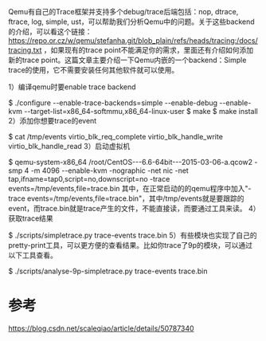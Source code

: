 
Qemu有自己的Trace框架并支持多个debug/trace后端包括：nop, dtrace, ftrace, log, simple, ust，可以帮助我们分析Qemu中的问题。关于这些backend的介绍，可以看这个链接： https://repo.or.cz/w/qemu/stefanha.git/blob_plain/refs/heads/tracing:/docs/tracing.txt ，如果现有的trace point不能满足你的需求，里面还有介绍如何添加新的trace point。这篇文章主要介绍一下Qemu内嵌的一个backend：Simple trace的使用，它不需要安装任何其他软件就可以使用。

1）编译qemu时要enable trace backend

$ ./configure --enable-trace-backends=simple --enable-debug --enable-kvm --target-list=x86_64-softmmu,x86_64-linux-user
$ make
$ make install
2）添加你想要trace的event

$ cat /tmp/events
virtio_blk_req_complete
virtio_blk_handle_write
virtio_blk_handle_read
3）启动虚拟机

$ qemu-system-x86_64 /root/CentOS---6.6-64bit---2015-03-06-a.qcow2 -smp 4 -m 4096 --enable-kvm -nographic -net nic -net tap,ifname=tap0,script=no,downscript=no -trace events=/tmp/events,file=trace.bin
其中，在正常启动的的qemu程序中加入"-trace events=/tmp/events,file=trace.bin"，其中/tmp/events就是要跟踪的event，而trace.bin就是trace产生的文件，不能直接读，而要通过工具来读。
4）获取trace结果

$ ./scripts/simpletrace.py trace-events trace.bin
5）有些模块也实现了自己的pretty-print工具，可以更方便的查看结果。比如你trace了9p的模块，可以通过以下工具查看。

$ ./scripts/analyse-9p-simpletrace.py trace-events trace.bin

# 参考

https://blog.csdn.net/scaleqiao/article/details/50787340